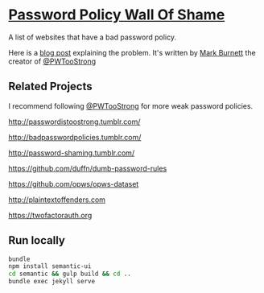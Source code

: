 # [Password Policy Wall Of Shame](http://publicarray.github.io/password-policy-wall-of-shame)
A list of websites that have a bad password policy.

Here is a [blog post](https://xato.net/perilous-password-policies-3ad038aa33b1#.nyw6mfk03) explaining the problem. It's written by [Mark Burnett](https://twitter.com/m8urnett) the creator of [@PWTooStrong](https://twitter.com/PWTooStrong)

## Related Projects

I recommend following [@PWTooStrong](https://twitter.com/PWTooStrong) for more weak password policies.

http://passwordistoostrong.tumblr.com/

http://badpasswordpolicies.tumblr.com/

http://password-shaming.tumblr.com/

https://github.com/duffn/dumb-password-rules

https://github.com/opws/opws-dataset

http://plaintextoffenders.com

https://twofactorauth.org

## Run locally

```sh
bundle
npm install semantic-ui
cd semantic && gulp build && cd ..
bundle exec jekyll serve
```
